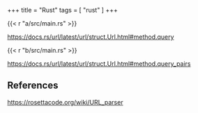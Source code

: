 +++
title = "Rust"
tags = [ "rust" ]
+++

{{< r "a/src/main.rs" >}}

<https://docs.rs/url/latest/url/struct.Url.html#method.query>

{{< r "b/src/main.rs" >}}

<https://docs.rs/url/latest/url/struct.Url.html#method.query_pairs>

## References

<https://rosettacode.org/wiki/URL_parser>
